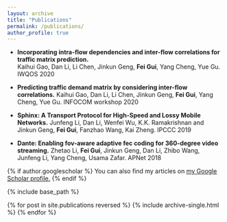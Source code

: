 ```yaml
---
layout: archive
title: "Publications"
permalink: /publications/
author_profile: true
---
```



* **Incorporating intra-flow dependencies and inter-flow correlations for traffic matrix prediction.**    
Kaihui Gao, Dan Li, Li Chen, Jinkun Geng, **Fei Gui**, Yang Cheng, Yue Gu. 
IWQOS 2020

* **Predicting traffic demand matrix by considering inter-flow correlations.**
Kaihui Gao, Dan Li, Li Chen, Jinkun Geng, **Fei Gui**, Yang Cheng, Yue Gu.
INFOCOM workshop 2020

* **Sphinx: A Transport Protocol for High-Speed and Lossy Mobile Networks.**
Junfeng Li, Dan Li, Wenfei Wu, K.K. Ramakrishnan and Jinkun Geng, **Fei Gui**, Fanzhao Wang, Kai Zheng.
IPCCC 2019

* **Dante: Enabling fov-aware adaptive fec coding for 360-degree video streaming.**
Zhetao Li, **Fei Gui**, Jinkun Geng, Dan Li, Zhibo Wang, Junfeng Li, Yang Cheng, Usama Zafar.
APNet 2018


{% if author.googlescholar %}
  You can also find my articles on <u><a href="{{author.googlescholar}}">my Google Scholar profile</a>.</u>
{% endif %}

{% include base_path %}

{% for post in site.publications reversed %}
  {% include archive-single.html %}
{% endfor %}
